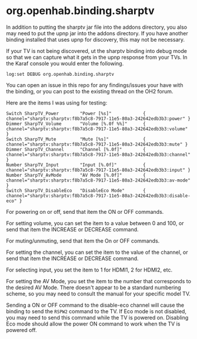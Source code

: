 # org.openhab.binding.sharptv

In addition to putting the sharptv jar file into the addons directory, you also may need to put the upnp jar into the addons directory.  If you have another binding installed that uses upnp for discovery, this may not be necessary.

If your TV is not being discovered, ut the sharptv binding into debug mode so that we can capture what it gets in the upnp response from your TVs.  In the Karaf console you would enter the following.

```
log:set DEBUG org.openhab.binding.sharptv
```

You can open an issue in this repo for any findings/issues your have with the binding, or you can post to the existing thread on the OH2 forum.

Here are the items I was using for testing:

```
Switch SharpTV_Power        "Power [%s]"            { channel="sharptv:sharptv:f8b7a5c8-7917-11e5-80a3-242642edb3b3:power" }
Dimmer SharpTV_Volume       "Volume [%.0f %%]"      { channel="sharptv:sharptv:f8b7a5c8-7917-11e5-80a3-242642edb3b3:volume" }
Switch SharpTV_Mute         "Mute [%s]"             { channel="sharptv:sharptv:f8b7a5c8-7917-11e5-80a3-242642edb3b3:mute" }
Dimmer SharpTV_Channel      "Channel [%.0f]"        { channel="sharptv:sharptv:f8b7a5c8-7917-11e5-80a3-242642edb3b3:channel" }
Number SharpTV_Input        "Input [%.0f]"          { channel="sharptv:sharptv:f8b7a5c8-7917-11e5-80a3-242642edb3b3:input" }
Number SharpTV_AvMode       "AV Mode [%.0f]"        { channel="sharptv:sharptv:f8b7a5c8-7917-11e5-80a3-242642edb3b3:av-mode" }
Switch SharpTV_DisableEco   "DisableEco Mode"       { channel="sharptv:sharptv:f8b7a5c8-7917-11e5-80a3-242642edb3b3:disable-eco" }
```

For powering on or off, send that item the ON or OFF commands.

For setting volume, you can set the item to a value between 0 and 100, or send that item the INCREASE or DECREASE command.

For muting/unmuting, send that item the On or OFF commands.

For setting the channel, you can set the item to the value of the channel, or send that item the INCREASE or DECREASE command.

For selecting input, you set the item to 1 for HDMI1, 2 for HDMI2, etc.

For setting the AV Mode, you set the item to the number that corresponds to the desired AV Mode.  There doesn't appear to be a standard numbering scheme, so you may need to consult the manual for your specific model TV.

Sending a ON or OFF command to the disable-eco channel will cause the binding to send the `RSPW2` command to the TV. If Eco mode is not disabled, you may need to send this command while the TV is powered on. Disabling Eco mode should allow the power ON command to work when the TV is powered off.
